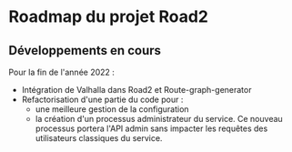 # Roadmap du projet Road2 

## Développements en cours 

Pour la fin de l'année 2022 : 

- Intégration de Valhalla dans Road2 et Route-graph-generator
- Refactorisation d'une partie du code pour : 
    - une meilleure gestion de la configuration
    - la création d'un processus administrateur du service. Ce nouveau processus portera l'API admin sans impacter les requêtes des utilisateurs classiques du service. 


